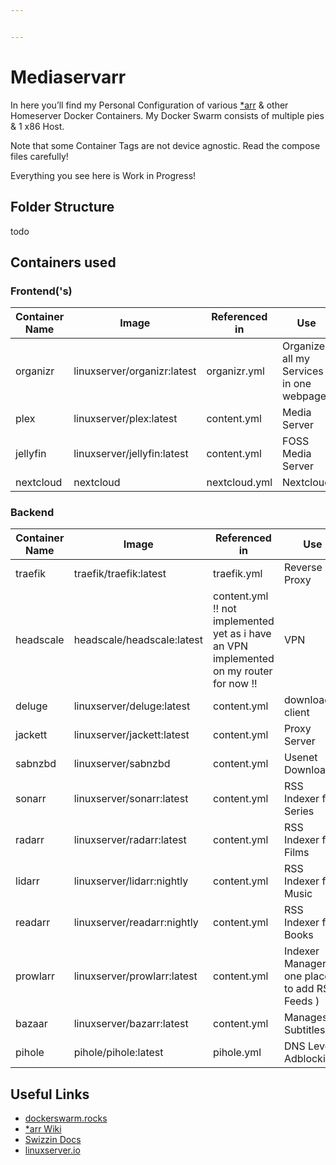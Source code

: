 ```yaml
---


---
```


<h1 id="mediaservarr">Mediaservarr</h1>
<p>In here you’ll find my Personal Configuration of various <a href="https://wiki.servarr.com/">*arr</a> &amp; other Homeserver Docker Containers. My Docker Swarm consists of multiple pies &amp; 1 x86 Host.</p>
<p>Note that some Container Tags are not device agnostic. Read the compose files carefully!</p>
<p>Everything you see here is Work in Progress!</p>
<h2 id="folder-structure">Folder Structure</h2>
<p>todo</p>
<h2 id="containers-used">Containers used</h2>
<h3 id="frontends">Frontend('s)</h3>

<table>
<thead>
<tr>
<th>Container Name</th>
<th>Image</th>
<th>Referenced in</th>
<th>Use</th>
</tr>
</thead>
<tbody>
<tr>
<td>organizr</td>
<td>linuxserver/organizr:latest</td>
<td>organizr.yml</td>
<td>Organizes all my Services in one webpage</td>
</tr>
<tr>
<td>plex</td>
<td>linuxserver/plex:latest</td>
<td>content.yml</td>
<td>Media Server</td>
</tr>
<tr>
<td>jellyfin</td>
<td>linuxserver/jellyfin:latest</td>
<td>content.yml</td>
<td>FOSS Media Server</td>
</tr>
<tr>
<td>nextcloud</td>
<td>nextcloud</td>
<td>nextcloud.yml</td>
<td>Nextcloud</td>
</tr>
</tbody>
</table><h3 id="backend">Backend</h3>

<table>
<thead>
<tr>
<th>Container Name</th>
<th>Image</th>
<th>Referenced in</th>
<th>Use</th>
</tr>
</thead>
<tbody>
<tr>
<td>traefik</td>
<td>traefik/traefik:latest</td>
<td>traefik.yml</td>
<td>Reverse Proxy</td>
</tr>
<tr>
<td>headscale</td>
<td>headscale/headscale:latest</td>
<td>content.yml <br> !! not implemented yet as i have an VPN implemented on my router for now  !!</td>
<td>VPN</td>
</tr>
<tr>
<td>deluge</td>
<td>linuxserver/deluge:latest</td>
<td>content.yml</td>
<td>download client</td>
</tr>
<tr>
<td>jackett</td>
<td>linuxserver/jackett:latest</td>
<td>content.yml</td>
<td>Proxy Server</td>
</tr>
<tr>
<td>sabnzbd</td>
<td>linuxserver/sabnzbd</td>
<td>content.yml</td>
<td>Usenet Downloader</td>
</tr>
<tr>
<td>sonarr</td>
<td>linuxserver/sonarr:latest</td>
<td>content.yml</td>
<td>RSS Indexer for Series</td>
</tr>
<tr>
<td>radarr</td>
<td>linuxserver/radarr:latest</td>
<td>content.yml</td>
<td>RSS Indexer for Films</td>
</tr>
<tr>
<td>lidarr</td>
<td>linuxserver/lidarr:nightly</td>
<td>content.yml</td>
<td>RSS Indexer for Music</td>
</tr>
<tr>
<td>readarr</td>
<td>linuxserver/readarr:nightly</td>
<td>content.yml</td>
<td>RSS Indexer for Books</td>
</tr>
<tr>
<td>prowlarr</td>
<td>linuxserver/prowlarr:latest</td>
<td>content.yml</td>
<td>Indexer Manager ( one place to add RSS Feeds )</td>
</tr>
<tr>
<td>bazaar</td>
<td>linuxserver/bazarr:latest</td>
<td>content.yml</td>
<td>Manages Subtitles</td>
</tr>
<tr>
<td>pihole</td>
<td>pihole/pihole:latest</td>
<td>pihole.yml</td>
<td>DNS Level Adblocking</td>
</tr>
</tbody>
</table><!---&#10;|  |  |  |  |&#10;|  |  |  |  |&#10;|  |  |  |  |&#10;-->
<h2 id="useful-links">Useful Links</h2>
<ul>
<li><a href="https://dockerswarm.rocks">dockerswarm.rocks</a></li>
<li><a href="https://wiki.servarr.com">*arr Wiki</a></li>
<li><a href="https://swizzin.ltd">Swizzin Docs</a></li>
<li><a href="https://linuxserver.io">linuxserver.io</a></li>
</ul>

